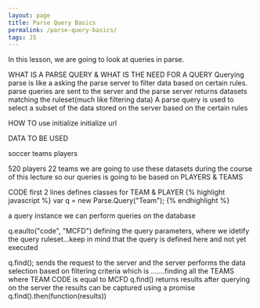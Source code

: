 ```yaml
---
layout: page
title: Parse Query Basics
permalink: /parse-query-basics/
tags: JS
---
```

In this lesson, we are going to look at queries in parse.

WHAT IS A PARSE QUERY & WHAT IS THE NEED FOR A QUERY
Querying parse is like a asking the parse server to filter data based on certain rules.
parse queries are sent to the server and the parse server returns datasets matching the ruleset(much like filtering data)
A parse query is used to select a subset of the data stored on the server based on the certain rules


HOW TO
use initialize
initialize url

DATA TO BE USED

soccer teams
players

520 players
22 teams
we are going to use these datasets during the course of this lecture
so our queries is going to be based on PLAYERS & TEAMS

CODE
first 2 lines defines classes for TEAM & PLAYER
{% highlight javascript %}
var q = new Parse.Query("Team");
{% endhighlight %}


a query instance we can perform queries on the database

q.eaulto("code", "MCFD")
defining the query parameters, where we idetify the query ruleset...keep in mind that the query is defined here and not yet executed

q.find();
sends the request to the server and the server performs the data selection based on filtering criteria
which is .......finding all the TEAMS where TEAM CODE is equal to MCFD
q.find() returns results after querying on the server
the results can be captured using a promise 
q.find().then(function(results))



